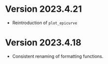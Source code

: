 # Version 2023.4.21

- Reintroduction of `plot_epicurve`

# Version 2023.4.18

- Consistent renaming of formatting functions. 
